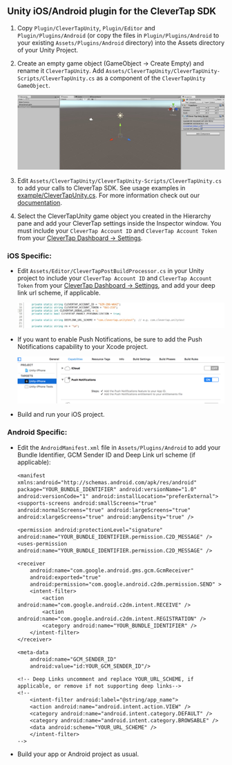 ## Unity iOS/Android plugin for the CleverTap SDK

1. Copy `Plugin/CleverTapUnity`, `Plugin/Editor` and `Plugin/Plugins/Android` (or copy the files in `Plugin/Plugins/Android` to your existing `Assets/Plugins/Android` directory) into the Assets directory of your Unity Project.

2. Create an empty game object (GameObject -> Create Empty) and rename it `CleverTapUnity`. Add `Assets/CleverTapUnity/CleverTapUnity-Scripts/CleverTapUnity.cs` as a component of the `CleverTapUnity GameObject`.
    
    ![alt text](example/images/unity_gameobj.jpg  "unity game object")

3. Edit `Assets/CleverTapUnity/CleverTapUnity-Scripts/CleverTapUnity.cs` to add your calls to CleverTap SDK.  See usage examples in [example/CleverTapUnity.cs](example/CleverTapUnity.cs).  For more information check out our [documentation](http://support.clevertap.com "CleverTap Technical Documentation").

4. Select the CleverTapUnity game object you created in the Hierarchy pane and add your CleverTap settings inside the Inspector window. You must include your `CleverTap Account ID` and `CleverTap Account Token` from your [CleverTap Dashboard -> Settings](https://dashboard.clevertap.com/x/settings.html).

### iOS Specific:
- Edit `Assets/Editor/CleverTapPostBuildProcessor.cs` in your Unity project to include your `CleverTap Account ID` and `CleverTap Account Token` from your [CleverTap Dashboard -> Settings](https://dashboard.clevertap.com/x/settings.html), and add your deep link url scheme, if applicable.

    ![alt text](example/images/ct_settings_ios.jpg  "example CleverTap settings")

- If you want to enable Push Notifications, be sure to add the Push Notifications capability to your Xcode project.  

    ![alt text](example/images/push_entitle.jpg  "push notifications capability")

- Build and run your iOS project.

### Android Specific:
- Edit the `AndroidManifest.xml` file in `Assets/Plugins/Android` to add your Bundle Identifier, GCM Sender ID and Deep Link url scheme (if applicable): 

    ```
    <manifest xmlns:android="http://schemas.android.com/apk/res/android" package="YOUR_BUNDLE_IDENTIFIER" android:versionName="1.0" android:versionCode="1" android:installLocation="preferExternal"> <supports-screens android:smallScreens="true" android:normalScreens="true" android:largeScreens="true" android:xlargeScreens="true" android:anyDensity="true" />
    ```  

    ```
    <permission android:protectionLevel="signature" android:name="YOUR_BUNDLE_IDENTIFIER.permission.C2D_MESSAGE" />
    <uses-permission android:name="YOUR_BUNDLE_IDENTIFIER.permission.C2D_MESSAGE" />
    ```  

    ```
    <receiver
        android:name="com.google.android.gms.gcm.GcmReceiver"
        android:exported="true"
        android:permission="com.google.android.c2dm.permission.SEND" >
        <intent-filter>
            <action android:name="com.google.android.c2dm.intent.RECEIVE" />
            <action android:name="com.google.android.c2dm.intent.REGISTRATION" />
            <category android:name="YOUR_BUNDLE_IDENTIFIER" />
        </intent-filter>
    </receiver>

    ```

    ```
    <meta-data
        android:name="GCM_SENDER_ID"
        android:value="id:YOUR_GCM_SENDER_ID"/>
    ```

    ```
    <!-- Deep Links uncomment and replace YOUR_URL_SCHEME, if applicable, or remove if not supporting deep links-->
    <!--
        <intent-filter android:label="@string/app_name">
        <action android:name="android.intent.action.VIEW" />
        <category android:name="android.intent.category.DEFAULT" />
        <category android:name="android.intent.category.BROWSABLE" />
        <data android:scheme="YOUR_URL_SCHEME" />
        </intent-filter>
    -->  
    ```

- Build your app or Android project as usual.
